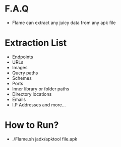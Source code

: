 # F.A.Q
- Flame can extract any juicy data from any apk file

# Extraction List
- Endpoints
- URLs
- Images
- Query paths 
- Schemes
- Ports
- Inner library or folder paths 
- Directory locations
- Emails
- I.P Addresses
and more...

# How to Run?
- ./Flame.sh jadx/apktool file.apk
